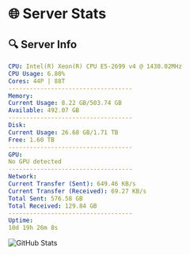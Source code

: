 # 🌐 Server Stats
## 🔍 Server Info
```yaml
CPU: Intel(R) Xeon(R) CPU E5-2699 v4 @ 1430.02MHz
CPU Usage: 6.80%
Cores: 44P | 88T
-----------------------------------
Memory:
Current Usage: 8.22 GB/503.74 GB
Available: 492.07 GB
-----------------------------------
Disk:
Current Usage: 26.68 GB/1.71 TB
Free: 1.60 TB
-----------------------------------
GPU:
No GPU detected
-----------------------------------
Network:
Current Transfer (Sent): 649.46 KB/s
Current Transfer (Received): 69.27 KB/s
Total Sent: 576.58 GB
Total Received: 129.84 GB
-----------------------------------
Uptime:
10d 19h 26m 8s
```
![GitHub Stats](https://img.shields.io/badge/Updated-2025-04-30_12:34:56-blue)